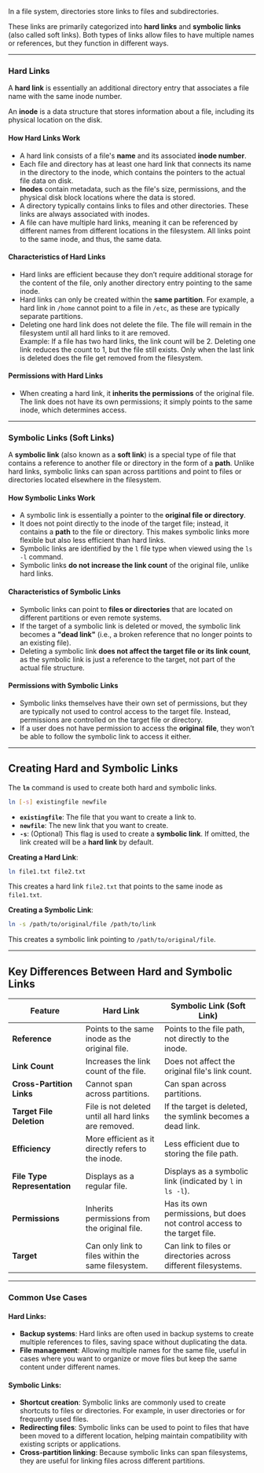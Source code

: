

In a file system, directories store links to files and subdirectories. 

These links are primarily categorized into **hard links** and **symbolic links** (also called soft links). Both types of links allow files to have multiple names or references, but they function in different ways.

___

### **Hard Links**

A **hard link** is essentially an additional directory entry that associates a file name with the same inode number. 

An **inode** is a data structure that stores information about a file, including its physical location on the disk.

#### **How Hard Links Work**
- A hard link consists of a file's **name** and its associated **inode number**.
- Each file and directory has at least one hard link that connects its name in the directory to the inode, which contains the pointers to the actual file data on disk.
- **Inodes** contain metadata, such as the file's size, permissions, and the physical disk block locations where the data is stored.
- A directory typically contains links to files and other directories. These links are always associated with inodes.
- A file can have multiple hard links, meaning it can be referenced by different names from different locations in the filesystem. All links point to the same inode, and thus, the same data.

#### **Characteristics of Hard Links**

- Hard links are efficient because they don’t require additional storage for the content of the file, only another directory entry pointing to the same inode.
- Hard links can only be created within the **same partition**. For example, a hard link in `/home` cannot point to a file in `/etc`, as these are typically separate partitions.
- Deleting one hard link does not delete the file. The file will remain in the filesystem until all hard links to it are removed.     
    Example: If a file has two hard links, the link count will be 2. Deleting one link reduces the count to 1, but the file still exists. Only when the last link is deleted does the file get removed from the filesystem.

#### **Permissions with Hard Links**

- When creating a hard link, it **inherits the permissions** of the original file. The link does not have its own permissions; it simply points to the same inode, which determines access.

---

### **Symbolic Links (Soft Links)**

A **symbolic link** (also known as a **soft link**) is a special type of file that contains a reference to another file or directory in the form of a **path**. Unlike hard links, symbolic links can span across partitions and point to files or directories located elsewhere in the filesystem.

#### **How Symbolic Links Work**

- A symbolic link is essentially a pointer to the **original file or directory**.
- It does not point directly to the inode of the target file; instead, it contains a **path** to the file or directory. This makes symbolic links more flexible but also less efficient than hard links.
- Symbolic links are identified by the `l` file type when viewed using the `ls -l` command.
- Symbolic links **do not increase the link count** of the original file, unlike hard links.

#### **Characteristics of Symbolic Links**

- Symbolic links can point to **files or directories** that are located on different partitions or even remote systems.
- If the target of a symbolic link is deleted or moved, the symbolic link becomes a **"dead link"** (i.e., a broken reference that no longer points to an existing file).
- Deleting a symbolic link **does not affect the target file or its link count**, as the symbolic link is just a reference to the target, not part of the actual file structure.

#### **Permissions with Symbolic Links**

- Symbolic links themselves have their own set of permissions, but they are typically not used to control access to the target file. Instead, permissions are controlled on the target file or directory.
- If a user does not have permission to access the **original file**, they won’t be able to follow the symbolic link to access it either.

---

## **Creating Hard and Symbolic Links**

The **`ln`** command is used to create both hard and symbolic links.
```bash {frame="none"}
ln [-s] existingfile newfile
```

- **`existingfile`**: The file that you want to create a link to.
- **`newfile`**: The new link that you want to create.
- **`-s`**: (Optional) This flag is used to create a **symbolic link**. If omitted, the link created will be a **hard link** by default.


**Creating a Hard Link**:
```bash {frame="none"}
ln file1.txt file2.txt
```

This creates a hard link `file2.txt` that points to the same inode as `file1.txt`.

**Creating a Symbolic Link**:
```bash {frame="none"}
ln -s /path/to/original/file /path/to/link
```

This creates a symbolic link pointing to `/path/to/original/file`.


---

## **Key Differences Between Hard and Symbolic Links**

|Feature|**Hard Link**|**Symbolic Link (Soft Link)**|
|---|---|---|
|**Reference**|Points to the same inode as the original file.|Points to the file path, not directly to the inode.|
|**Link Count**|Increases the link count of the file.|Does not affect the original file's link count.|
|**Cross-Partition Links**|Cannot span across partitions.|Can span across partitions.|
|**Target File Deletion**|File is not deleted until all hard links are removed.|If the target is deleted, the symlink becomes a dead link.|
|**Efficiency**|More efficient as it directly refers to the inode.|Less efficient due to storing the file path.|
|**File Type Representation**|Displays as a regular file.|Displays as a symbolic link (indicated by `l` in `ls -l`).|
|**Permissions**|Inherits permissions from the original file.|Has its own permissions, but does not control access to the target file.|
|**Target**|Can only link to files within the same filesystem.|Can link to files or directories across different filesystems.|

---

### **Common Use Cases**

#### **Hard Links**:

- **Backup systems**: Hard links are often used in backup systems to create multiple references to files, saving space without duplicating the data.
- **File management**: Allowing multiple names for the same file, useful in cases where you want to organize or move files but keep the same content under different names.

#### **Symbolic Links**:

- **Shortcut creation**: Symbolic links are commonly used to create shortcuts to files or directories. For example, in user directories or for frequently used files.
- **Redirecting files**: Symbolic links can be used to point to files that have been moved to a different location, helping maintain compatibility with existing scripts or applications.
- **Cross-partition linking**: Because symbolic links can span filesystems, they are useful for linking files across different partitions.

